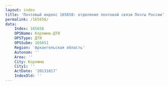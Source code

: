 ```yaml
---
layout: index
title: 'Почтовый индекс 165658: отделение почтовой связи Почты России'
permalink: /165658/
data:
    Index: 165658
    OPSName: Коряжма-ДТИ
    OPSType: ДТИ
    OPSSubm: 165651
    Region: 'Архангельская область'
    Autonom: ''
    Area: ''
    City: Коряжма
    City1: ''
    ActDate: '20131017'
    IndexOld: ''
---
```

